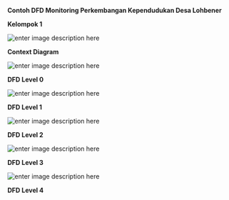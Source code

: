 **Contoh DFD Monitoring Perkembangan Kependudukan Desa Lohbener**

**Kelompok 1**

![enter image description here](https://raw.githubusercontent.com/HilmyLazuardi/SDD/master/Image/Context%20Diagram.png)

**Context Diagram**

![enter image description here](https://raw.githubusercontent.com/HilmyLazuardi/SDD/master/Image/DFD%20Level%200.png)

**DFD Level 0**

![enter image description here](https://raw.githubusercontent.com/HilmyLazuardi/SDD/master/Image/DFD%20Level%201.png)

**DFD Level 1**

![enter image description here](https://raw.githubusercontent.com/HilmyLazuardi/SDD/master/Image/DFD%20Level%202.png)

**DFD Level 2**

![enter image description here](https://raw.githubusercontent.com/HilmyLazuardi/SDD/master/Image/DFD%20Level%203.png)

**DFD Level 3**

![enter image description here](https://raw.githubusercontent.com/HilmyLazuardi/SDD/master/Image/DFD%20Level%204.png)

**DFD Level 4**


